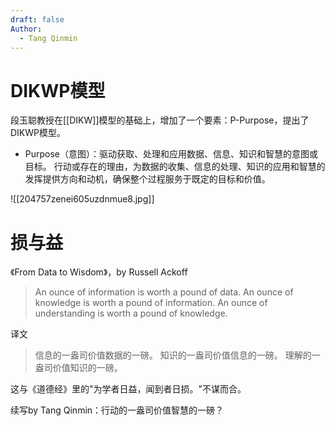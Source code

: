 ```yaml
---
draft: false
Author:
  - Tang Qinmin
---
```

# DIKWP模型

段玉聪教授在[[DIKW]]模型的基础上，增加了一个要素：P-Purpose，提出了DIKWP模型。

- Purpose（意图）：驱动获取、处理和应用数据、信息、知识和智慧的意图或目标。  行动或存在的理由，为数据的收集、信息的处理、知识的应用和智慧的发挥提供方向和动机，确保整个过程服务于既定的目标和价值。

![[204757zenei605uzdnmue8.jpg]]

# 损与益

《From Data to Wisdom》，by Russell Ackoff

> An ounce of information is worth a pound of data.
> An ounce of knowledge is worth a pound of information.
> An ounce of understanding is worth a pound of knowledge.

译文
>信息的一盎司价值数据的一磅。
>知识的一盎司价值信息的一磅。
>理解的一盎司价值知识的一磅。

这与《道德经》里的"为学者日益，闻到者日损。"不谋而合。

续写by Tang Qinmin：行动的一盎司价值智慧的一磅？
